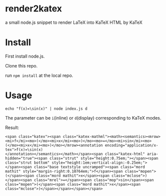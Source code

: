 # render2katex
a small node.js snippet to render LaTeX into KaTeX HTML by KaTeX

# Install

First install node.js.

Clone this repo.

run `npm install` at the local repo.

# Usage

`echo "f(x)=\sin(x)" | node index.js d`

The parameter can be `i`(inline) or `d`(display) corresponding to KaTeX modes.

Result:

```
<span class="katex"><span class="katex-mathml"><math><semantics><mrow><mi>f</mi><mo>(</mo><mi>x</mi><mo>)</mo><mo>=</mo><mi>sin</mi><mo>(</mo><mi>x</mi><mo>)</mo></mrow><annotation encoding="application/x-tex">f(x)=\sin(x)
</annotation></semantics></math></span><span class="katex-html" aria-hidden="true"><span class="strut" style="height:0.75em;"></span><span class="strut bottom" style="height:1em;vertical-align:-0.25em;"></span><span class="base textstyle uncramped"><span class="mord mathit" style="margin-right:0.10764em;">f</span><span class="mopen">(</span><span class="mord mathit">x</span><span class="mclose">)</span><span class="mrel">=</span><span class="mop">sin</span><span class="mopen">(</span><span class="mord mathit">x</span><span class="mclose">)</span></span></span></span>
```
